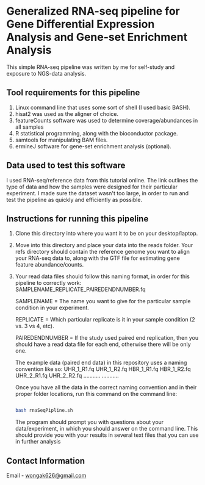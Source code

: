 # Generalized RNA-seq pipeline for Gene Differential Expression Analysis and Gene-set Enrichment Analysis

This simple RNA-seq pipeline was written by me for self-study and exposure to NGS-data analysis.

## Tool requirements for this pipeline
1. Linux command line that uses some sort of shell (I used basic BASH).
2. hisat2 was used as the aligner of choice.
3. featureCounts software was used to determine coverage/abundances in all samples
4. R statistical programming, along with the bioconductor package.
5. samtools for manipulating BAM files.
6. ermineJ software for gene-set enrichment analysis (optional).

## Data used to test this software
I used RNA-seq/reference data from this tutorial online. The link outlines the type of data and how the samples were
designed for their particular experiment. I made sure the dataset wasn't too large, in order to run and test
the pipeline as quickly and efficiently as possible.

## Instructions for running this pipeline
1. Clone this directory into where you want it to be on your desktop/laptop.

2. Move into this directory and place your data into the reads folder. Your refs directory should contain the reference
   genome you want to align your RNA-seq data to, along with the GTF file for estimating gene feature abundance/counts.

3. Your read data files should follow this naming format, in order for this pipeline to correctly work:
   SAMPLENAME_REPLICATE_PAIREDENDNUMBER.fq

   SAMPLENAME = The name you want to give for the particular sample condition in your experiment.

   REPLICATE = Which particular replicate is it in your sample condition (2 vs. 3 vs 4, etc). 

   PAIREDENDNUMBER = If the study used paired end replication, then you should have a read data file for each end, otherwise
   there will be only one.

   The example data (paired end data) in this repository uses a naming convention like so:
   UHR_1_R1.fq
   UHR_1_R2.fq
   HBR_1_R1.fq
   HBR_1_R2.fq
   UHR_2_R1.fq
   UHR_2_R2.fq 
   ...........
   ...........

   Once you have all the data in the correct naming convention and in their proper folder locations, run this command on the 
   command line:

   ```bash

   bash rnaSeqPipline.sh

   ```
   The program should prompt you with questions about your data/experiment, in which you should answer on the
   command line. This should provide you with your results in several text files that you can use in further analysis



## Contact Information
Email - wongak626@gmail.com
